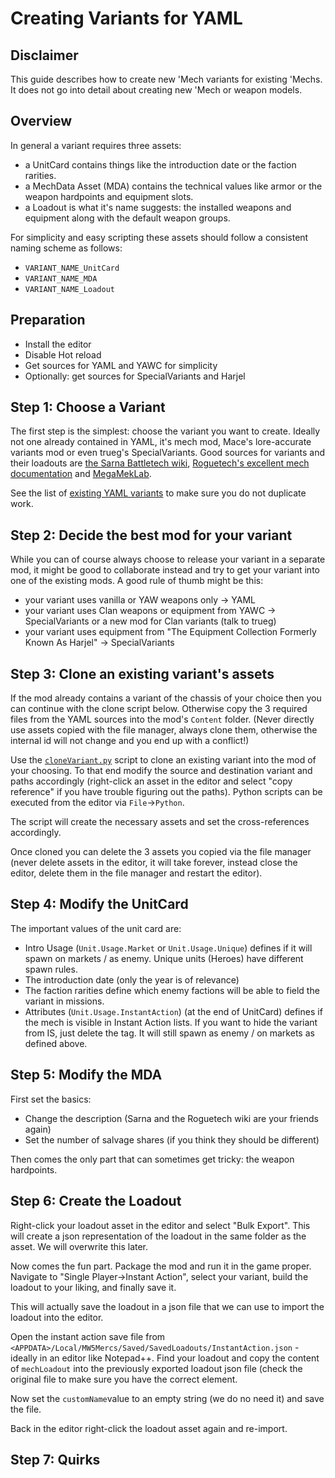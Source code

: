 # Creating Variants for YAML

## Disclaimer

This guide describes how to create new 'Mech variants for existing 'Mechs. It does not go into detail about creating new 'Mech or weapon models.

## Overview

In general a variant requires three assets:

* a UnitCard contains things like the introduction date or the faction rarities.
* a MechData Asset (MDA) contains the technical values like armor or the weapon hardpoints and equipment slots.
* a Loadout is what it's name suggests: the installed weapons and equipment along with the default weapon groups.

For simplicity and easy scripting these assets should follow a consistent naming scheme as follows:

* `VARIANT_NAME_UnitCard`
* `VARIANT_NAME_MDA`
* `VARIANT_NAME_Loadout`

## Preparation

* Install the editor
* Disable Hot reload
* Get sources for YAML and YAWC for simplicity
* Optionally: get sources for SpecialVariants and Harjel

## Step 1: Choose a Variant

The first step is the simplest: choose the variant you want to create. Ideally not one already contained in YAML, it's mech mod, Mace's lore-accurate variants mod or even trueg's SpecialVariants. Good sources for variants and their loadouts are [the Sarna Battletech wiki](https://www.sarna.net/wiki/Main_Page), [Roguetech's excellent mech documentation](https://roguetech.fandom.com/wiki/Mechs) and [MegaMekLab](http://megameklab.sourceforge.net/).

See the list of [existing YAML variants](yaml-variants.md) to make sure you do not duplicate work.

## Step 2: Decide the best mod for your variant

While you can of course always choose to release your variant in a separate mod, it might be good to collaborate instead and try to get your variant into one of the existing mods. A good rule of thumb might be this:

* your variant uses vanilla or YAW weapons only -> YAML
* your variant uses Clan weapons or equipment from YAWC -> SpecialVariants or a new mod for Clan variants (talk to trueg)
* your variant uses equipment from "The Equipment Collection Formerly Known As Harjel" -> SpecialVariants

## Step 3: Clone an existing variant's assets

If the mod already contains a variant of the chassis of your choice then you can continue with the clone script below. Otherwise copy the 3 required files from the YAML sources into the mod's `Content` folder. (Never directly use assets copied with the file manager, always clone them, otherwise the internal id will not change and you end up with a conflict!)

Use the [`cloneVariant.py`](cloneVariant.py) script to clone an existing variant into the mod of your choosing. To that end modify the source and destination variant and paths accordingly (right-click an asset in the editor and select "copy reference" if you have trouble figuring out the paths). Python scripts can be executed from the editor via `File`->`Python`.

The script will create the necessary assets and set the cross-references accordingly.

Once cloned you can delete the 3 assets you copied via the file manager (never delete assets in the editor, it will take forever, instead close the editor, delete them in the file manager and restart the editor).

## Step 4: Modify the UnitCard

The important values of the unit card are:

* Intro Usage (`Unit.Usage.Market` or `Unit.Usage.Unique`) defines if it will spawn on markets / as enemy. Unique units (Heroes) have different spawn rules.
* The introduction date (only the year is of relevance)
* The faction rarities define which enemy factions will be able to field the variant in missions.
* Attributes (`Unit.Usage.InstantAction`) (at the end of UnitCard) defines if the mech is visible in Instant Action lists. If you want to hide the variant from IS, just delete the tag. It will still spawn as enemy / on markets as defined above.

## Step 5: Modify the MDA

First set the basics:

* Change the description (Sarna and the Roguetech wiki are your friends again)
* Set the number of salvage shares (if you think they should be different)

Then comes the only part that can sometimes get tricky: the weapon hardpoints.

## Step 6: Create the Loadout

Right-click your loadout asset in the editor and select "Bulk Export". This will create a json representation of the loadout in the same folder as the asset. We will overwrite this later.

Now comes the fun part. Package the mod and run it in the game proper. Navigate to "Single Player->Instant Action", select your variant, build the loadout to your liking, and finally save it.

This will actually save the loadout in a json file that we can use to import the loadout into the editor.

Open the instant action save file from `<APPDATA>/Local/MW5Mercs/Saved/SavedLoadouts/InstantAction.json` - ideally in an editor like Notepad++. Find your loadout and copy the content of `mechLoadout` into the previously exported loadout json file (check the original file to make sure you have the correct element.

Now set the `customName`value to an empty string (we do no need it) and save the file.

Back in the editor right-click the loadout asset again and re-import.

## Step 7: Quirks